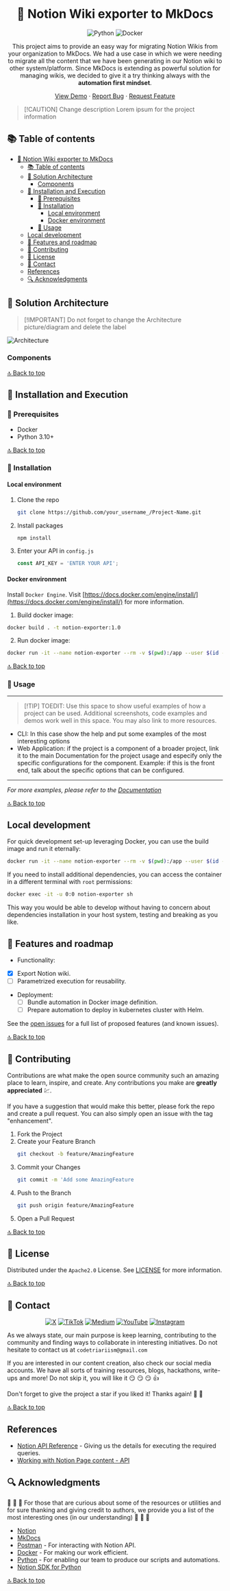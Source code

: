 <div align="center">
<!--
  REMEMBER THAT AT THE END OF THE MARKDOWN PAGES, THERE IS A SECTION WITH ALL THE LINKS TO BE MODIFIED OR ADDED NEW.
  This increases readability.
 -->

<!-- PROJECT LOGO -->

# 📝 Notion Wiki exporter to MkDocs

<!-- TECNOLOGIES -->

![Python](https://img.shields.io/badge/Python-3776AB?style=for-the-badge&logo=python&logoColor=white)
![Docker](https://img.shields.io/badge/Docker-2496ED?style=for-the-badge&logo=docker&logoColor=white)

This project aims to provide an easy way for migrating Notion Wikis from your organization to MkDocs.
We had a use case in which we were needing to migrate all the content that we have been generating in our Notion wiki to other system/platform.
Since MkDocs is extending as powerful solution for managing wikis, we decided to give it a try thinking always with the **automation first mindset**.

[View Demo](#) · [Report Bug](https://github.com/Code-Triarii/notion-exporter-to-mkdocs/issues) · [Request Feature](https://github.com/Code-Triarii/notion-exporter-to-mkdocs/issues)

</div>

> \[!CAUTION\]
> Change description Lorem ipsum for the project information

<!-- TABLE OF CONTENTS -->

## 📚 Table of contents

- [📝 Notion Wiki exporter to MkDocs](#-notion-wiki-exporter-to-mkdocs)
  - [📚 Table of contents](#-table-of-contents)
  - [🚧 Solution Architecture](#-solution-architecture)
    - [Components](#components)
  - [🚀 Installation and Execution](#-installation-and-execution)
    - [🔨 Prerequisites](#-prerequisites)
    - [🔧 Installation](#-installation)
      - [Local environment](#local-environment)
      - [Docker environment](#docker-environment)
    - [💼 Usage](#-usage)
  - [Local development](#local-development)
  - [📍 Features and roadmap](#-features-and-roadmap)
  - [📎 Contributing](#-contributing)
  - [📃 License](#-license)
  - [👥 Contact](#-contact)
  - [References](#references)
  - [🔍 Acknowledgments](#-acknowledgments)

<!--te-->

## 🚧 Solution Architecture

> \[!IMPORTANT\]
> Do not forget to change the Architecture picture/diagram and delete the label

![Architecture](./docs/img/architecture.png)

### Components

[🔝 Back to top](#-notion-wiki-exporter-to-mkdocs)

## 🚀 Installation and Execution

### 🔨 Prerequisites

- Docker
- Python 3.10+

[🔝 Back to top](#-notion-wiki-exporter-to-mkdocs)

### 🔧 Installation

#### Local environment

1. Clone the repo
   ```sh
   git clone https://github.com/your_username_/Project-Name.git
   ```
2. Install packages
   ```sh
   npm install
   ```
3. Enter your API in `config.js`
   ```js
   const API_KEY = 'ENTER YOUR API';
   ```

#### Docker environment

Install `Docker Engine`. Visit [https://docs.docker.com/engine/install/](https://docs.docker.com/engine/install/) for more information.

1. Build docker image:

```bash
docker build . -t notion-exporter:1.0
```

2. Run docker image:

```bash
docker run -it --name notion-exporter --rm -v $(pwd):/app --user $(id -u):$(id -g)
```

[🔝 Back to top](#-notion-wiki-exporter-to-mkdocs)

<!-- USAGE EXAMPLES -->

### 💼 Usage

______________________________________________________________________

> \[!TIP\]
> TOEDIT: Use this space to show useful examples of how a project can be used. Additional screenshots, code examples and demos work well in this space. You may also link to more resources.

- CLI: In this case show the help and put some examples of the most interesting options
- Web Application: if the project is a component of a broader project, link it to the main Documentation for the project usage and especify only the specific configurations for the component. Example: if this is the front end, talk about the specific options that can be configured.

______________________________________________________________________

_For more examples, please refer to the [Documentation](https://example.com)_

[🔝 Back to top](#-notion-wiki-exporter-to-mkdocs)

<!-- GETTING STARTED -->

## Local development

For quick development set-up leveraging Docker, you can use the build image and run it eternally:

```bash
docker run -it --name notion-exporter --rm -v $(pwd):/app --user $(id -u):$(id -g) -e NOTION_TOKEN="" --entrypoint sh notion-exporter:1.0
```

If you need to install additional dependencies, you can access the container in a different terminal with `root` permissions:

```bash
docker exec -it -u 0:0 notion-exporter sh
```

This way you would be able to develop without having to concern about dependencies installation in your host system, testing and breaking as you like.

<!-- ROADMAP -->

## 📍 Features and roadmap

- Functionality:
- [x] Export Notion wiki.
- [ ] Parametrized execution for reusability.
- Deployment:
  - [ ] Bundle automation in Docker image definition.
  - [ ] Prepare automation to deploy in kubernetes cluster with Helm.

See the [open issues](https://github.com/Code-Triarii/notion-exporter-to-mkdocs/issues) for a full list of proposed features (and known issues).

[🔝 Back to top](#-notion-wiki-exporter-to-mkdocs)

<!-- CONTRIBUTING -->

## 📎 Contributing

Contributions are what make the open source community such an amazing place to learn, inspire, and create. Any contributions you make are **greatly appreciated** :chart:.

If you have a suggestion that would make this better, please fork the repo and create a pull request. You can also simply open an issue with the tag "enhancement".

1. Fork the Project
2. Create your Feature Branch
   ```sh
   git checkout -b feature/AmazingFeature
   ```
3. Commit your Changes
   ```sh
   git commit -m 'Add some AmazingFeature
   ```
4. Push to the Branch
   ```sh
   git push origin feature/AmazingFeature
   ```
5. Open a Pull Request

[🔝 Back to top](#-notion-wiki-exporter-to-mkdocs)

<!-- LICENSE -->

## 📃 License

Distributed under the `Apache2.0` License. See [LICENSE](./LICENSE) for more information.

[🔝 Back to top](#-notion-wiki-exporter-to-mkdocs)

<!-- CONTACT -->

## 👥 Contact

<div align="center">

[![X](https://img.shields.io/badge/X-%23000000.svg?style=for-the-badge&logo=X&logoColor=white)](https://twitter.com/codetriariism)
[![TikTok](https://img.shields.io/badge/TikTok-%23000000.svg?style=for-the-badge&logo=TikTok&logoColor=white)](https://www.tiktok.com/@codetriariism)
[![Medium](https://img.shields.io/badge/Medium-12100E?style=for-the-badge&logo=medium&logoColor=white)](https://medium.com/@codetriariism)
[![YouTube](https://img.shields.io/badge/YouTube-%23FF0000.svg?style=for-the-badge&logo=YouTube&logoColor=white)](https://www.youtube.com/@CodeTriariiSM)
[![Instagram](https://img.shields.io/badge/Instagram-%23E4405F.svg?style=for-the-badge&logo=Instagram&logoColor=white)](https://www.instagram.com/codetriariismig/)

</div>

As we always state, our main purpose is keep learning, contributing to the community and finding ways to collaborate in interesting initiatives.
Do not hesitate to contact us at `codetriariism@gmail.com`

If you are interested in our content creation, also check our social media accounts. We have all sorts of training resources, blogs, hackathons, write-ups and more!
Do not skip it, you will like it :smirk: :smirk: :smirk: :+1:

Don't forget to give the project a star if you liked it! Thanks again! :star2: :yellow_heart:

[🔝 Back to top](#-notion-wiki-exporter-to-mkdocs)

## References

- [Notion API Reference](https://developers.notion.com/reference/intro) - Giving us the details for executing the required queries.
- [Working with Notion Page content - API](https://developers.notion.com/docs/working-with-page-content)

<!-- ACKNOWLEDGMENTS -->

## 🔍 Acknowledgments

:100: :100: :100: For those that are curious about some of the resources or utilities and for sure thanking and giving credit to authors, we provide you a list of the most interesting ones (in our understanding) :100: :100: :100:

- [Notion](https://www.notion.so/c2433b9a8ff840f398c7410b3acbefd0?pvs=66)
- [MkDocs](https://www.mkdocs.org/)
- [Postman](https://www.postman.com/) - For interacting with Notion API.
- [Docker](https://www.docker.com/) - For making our work efficient.
- [Python](https://www.python.org/) - For enabling our team to produce our scripts and automations.
- [Notion SDK for Python](https://pypi.org/project/notion-client/)

[🔝 Back to top](#-notion-wiki-exporter-to-mkdocs)
